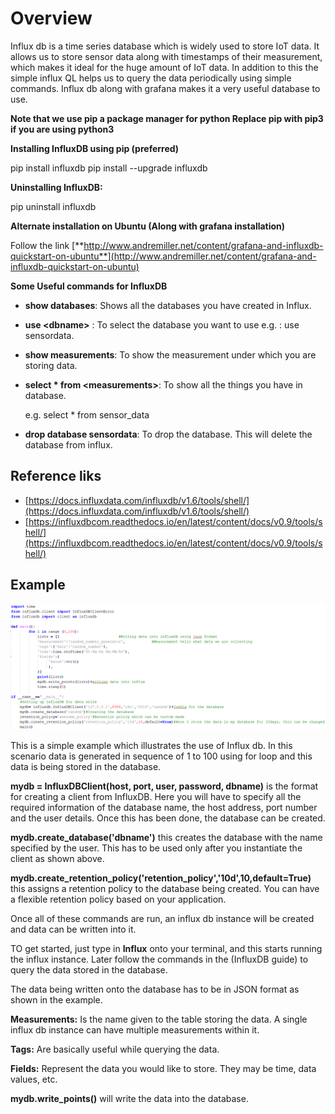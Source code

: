 # Overview


Influx db is a time series database which is widely used to store IoT
data. It allows us to store sensor data along with timestamps of their
measurement, which makes it ideal for the huge amount of IoT data. In
addition to this the simple influx QL helps us to query the data
periodically using simple commands. Influx db along with grafana makes
it a very useful database to use.

**Note that we use pip  a package manager for python Replace pip with pip3 if you are using python3** 

**Installing InfluxDB using pip (preferred)**

pip install influxdb
pip install --upgrade influxdb

**Uninstalling InfluxDB:**

pip uninstall influxdb

**Alternate installation on Ubuntu (Along with grafana installation)**

Follow the link
[**http://www.andremiller.net/content/grafana-and-influxdb-quickstart-on-ubuntu**](http://www.andremiller.net/content/grafana-and-influxdb-quickstart-on-ubuntu)

**Some Useful commands for InfluxDB**

-   **show databases**: Shows all the databases you have created in
    Influx.

-   **use &lt;dbname&gt;** : To select the database you want to use e.g.
    : use sensordata.

-   **show measurements**: To show the measurement under which you are
    storing data.

-   **select \* from &lt;measurements&gt;**: To show all the things you
    have in database.

    e.g. select \* from sensor\_data

<!-- -->

-   **drop database sensordata**: To drop the database. This will delete
    the database from influx.

## Reference liks

+ [https://docs.influxdata.com/influxdb/v1.6/tools/shell/](https://docs.influxdata.com/influxdb/v1.6/tools/shell/)
+ [https://influxdbcom.readthedocs.io/en/latest/content/docs/v0.9/tools/shell/](https://influxdbcom.readthedocs.io/en/latest/content/docs/v0.9/tools/shell/)

## Example


![influx.png](influx.png)

This is a simple example which illustrates the use of Influx db. In this
scenario data is generated in sequence of 1 to 100 using for loop and
this data is being stored in the database.

**mydb = InfluxDBClient(host, port, user, password, dbname)** is the
format for creating a client from InfluxDB. Here you will have to
specify all the required information of the database name, the host
address, port number and the user details. Once this has been done, the
database can be created.

**mydb.create\_database('dbname')** this creates the database with the name
specified by the user. This has to be used only after you instantiate
the client as shown above.

**mydb.create\_retention\_policy('retention\_policy','10d',10,default=True)**
this assigns a retention policy to the database being created. You can
have a flexible retention policy based on your application.

Once all of these commands are run, an influx db instance will be
created and data can be written into it.

TO get started, just type in **Influx** onto your terminal, and this
starts running the influx instance. Later follow the commands in the
(InfluxDB guide) to query the data stored in the database.

The data being written onto the database has to be in JSON format as
shown in the example.

**Measurements:** Is the name given to the table storing the data. A
single influx db instance can have multiple measurements within it.

**Tags:** Are basically useful while querying the data.

**Fields:** Represent the data you would like to store. They may be
time, data values, etc.

**mydb.write\_points()** will write the data into the database.
